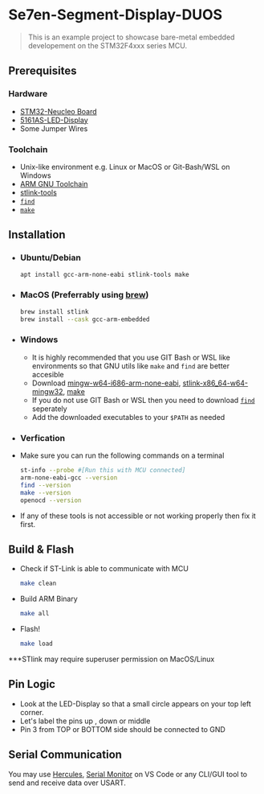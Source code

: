 # Se7en-Segment-Display-DUOS
> This is an example project to showcase bare-metal embedded developement on the STM32F4xxx series MCU.

## Prerequisites

### Hardware
- [STM32-Neucleo Board](https://www.st.com/en/microcontrollers-microprocessors/stm32f446re.html) 
- [5161AS-LED-Display](https://www.jameco.com/z/LS-5161AS-Jameco-ValuePro-Red-7-Segment-LED-Display-640nm-0-56-H-Digit-Common-Cathode-Right-Hand-Decimal_2325447.html)
- Some Jumper Wires

### Toolchain
- Unix-like environment e.g. Linux or MacOS or Git-Bash/WSL on Windows
- [ARM GNU Toolchain](https://developer.arm.com/downloads/-/arm-gnu-toolchain-downloads)
- [stlink-tools](https://github.com/stlink-org/stlink)
- [```find```](https://www.gnu.org/software/findutils/)
- [```make```](https://www.gnu.org/software/make/manual/make.html)

## Installation
- ### Ubuntu/Debian
  ```sh
  apt install gcc-arm-none-eabi stlink-tools make
  ```
 
- ### MacOS (Preferrably using [brew](https://brew.sh/))
  ```sh
  brew install stlink
  brew install --cask gcc-arm-embedded
  ```
- ### Windows
  - It is highly recommended that you use GIT Bash or WSL like environments so that GNU utils like ```make``` and ```find``` are better accesible
  - Download [mingw-w64-i686-arm-none-eabi](https://developer.arm.com/downloads/-/arm-gnu-toolchain-downloads), [stlink-x86_64-w64-mingw32](https://github.com/stlink-org/stlink/releases), [make](https://gnuwin32.sourceforge.net/packages/make.htm)
  - If you do not use GIT Bash or WSL then you need to download [```find```](https://gnuwin32.sourceforge.net/packages/findutils.htm) seperately 
  - Add the downloaded executables to your ```$PATH``` as needed

- ### Verfication
- Make sure you can run the following commands on a terminal
  ```sh
  st-info --probe #[Run this with MCU connected]
  arm-none-eabi-gcc --version
  find --version
  make --version
  openocd --version
  ```
- If any of these tools is not accessible or not working properly then fix it first.


## Build & Flash
- Check if ST-Link is able to communicate with MCU
  ```sh
  make clean
  ```
- Build ARM Binary
  ```sh
  make all
  ```
- Flash!
  ```sh
  make load
  ```
***STlink may require superuser permission on MacOS/Linux
## Pin Logic
- Look at the LED-Display so that a small circle appears on your top left corner. 
- Let's label the pins up , down  or middle
- Pin 3 from TOP or BOTTOM side should be connected to GND

## Serial Communication
You may use [Hercules](https://www.hw-group.com/software/hercules-setup-utility), [Serial Monitor](https://marketplace.visualstudio.com/items?itemName=ms-vscode.vscode-serial-monitor) on VS Code or any CLI/GUI tool to send and receive data over USART. 
